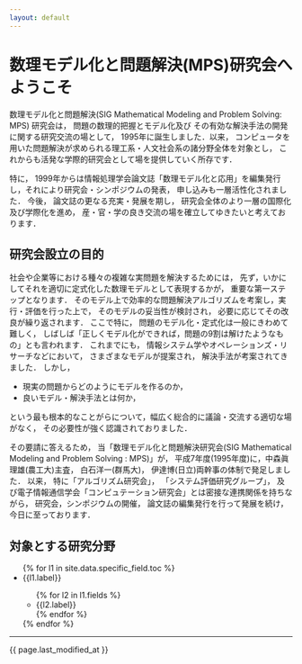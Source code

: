 ```yaml
---
layout: default
---
```

# 数理モデル化と問題解決(MPS)研究会へようこそ

数理モデル化と問題解決(SIG Mathematical Modeling and Problem Solving: MPS) 研究会は， 問題の数理的把握とモデル化及び その有効な解決手法の開発に関する研究交流の場として，
1995年に誕生しました．以来， コンピュータを用いた問題解決が求められる理工系・人文社会系の諸分野全体を対象とし， これからも活発な学際的研究会として場を提供していく所存です．

特に， 1999年からは情報処理学会論文誌「数理モデル化と応用」を編集発行し，それにより研究会・シンポジウムの発表， 申し込みも一層活性化されました．
今後， 論文誌の更なる充実・発展を期し， 研究会全体のより一層の国際化及び学際化を進め， 産・官・学の良き交流の場を確立してゆきたいと考えております．

## 研究会設立の目的

社会や企業等における種々の複雑な実問題を解決するためには， 先ず，いかにしてそれを適切に定式化した数理モデルとして表現するかが， 重要な第一ステップとなります．
そのモデル上で効率的な問題解決アルゴリズムを考案し，実行・評価を行った上で， そのモデルの妥当性が検討され， 必要に応じてその改良が繰り返されます．
ここで特に， 問題のモデル化・定式化は一般にきわめて難しく， しばしば「正しくモデル化ができれば，問題の9割は解けたようなもの」とも言われます．
これまでにも， 情報システム学やオペレーションズ・リサーチなどにおいて， さまざまなモデルが提案され， 解決手法が考案されてきました． しかし，

- 現実の問題からどのようにモデルを作るのか，
- 良いモデル・解決手法とは何か，

という最も根本的なことがらについて，幅広く総合的に議論・交流する適切な場がなく， その必要性が強く認識されておりました．

その要請に答えるため， 当「数理モデル化と問題解決研究会(SIG Mathematical Modeling and Problem Solving : MPS)」が，
平成7年度(1995年度)に，中森眞理雄(農工大)主査， 白石洋一(群馬大)， 伊達博(日立)両幹事の体制で発足しました．
以来， 特に「アルゴリズム研究会」， 「システム評価研究グループ」， 及び電子情報通信学会「コンピュテーション研究会」とは密接な連携関係を持ちながら，
研究会，シンポジウムの開催， 論文誌の編集発行を行って発展を続け， 今日に至っております．

## 対象とする研究分野

<ul>
  {% for l1 in site.data.specific_field.toc %}
    <li> {{l1.label}} </li>
    <ul>
        {% for l2 in l1.fields %}
        <li>{{l2.label}}</li>
        {% endfor %}
    </ul>
  {% endfor %}
</ul>

--------------------------------------------------------------------------------------------------------------------------------
{{ page.last_modified_at }}
